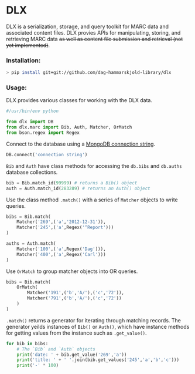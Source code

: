 

# DLX
DLX is a serialization, storage, and query toolkit for MARC data and associated content files. DLX provies APIs for manipulating, storing, and retrieving MARC data ~~as well as content file submission and retrieval (not yet implemented)~~.

### Installation:
```bash
> pip install git+git://github.com/dag-hammarskjold-library/dlx
```
### Usage:
DLX provides various classes for working with the DLX data.

```python
#/usr/bin/env python

from dlx import DB
from dlx.marc import Bib, Auth, Matcher, OrMatch
from bson.regex import Regex
```
Connect to the database using a [MongoDB connection string](https://docs.mongodb.com/manual/reference/connection-string/).

```python
DB.connect('connection string')
```

 `Bib` and `Auth` have class methods for accessing the
 `db.bibs` and `db.auths` database collections.
 
```python
bib = Bib.match_id(99999) # returns a Bib() object
auth = Auth.match_id(283289) # returns an Auth() object
```

Use the class method `.match()` with a series of `Matcher`
objects to write queries.

```python
bibs = Bib.match(
    Matcher('269',('a','2012-12-31')),
    Matcher('245',('a',Regex('^Report')))
)

auths = Auth.match(
    Matcher('100',('a',Regex('Dag'))),
    Matcher('400',('a',Regex('Carl')))
)
```

Use `OrMatch` to group matcher objects into OR queries.

```python
bibs = Bib.match(
    OrMatch(
        Matcher('191',('b','A/'),('c','72')),
        Matcher('791',('b','A/'),('c','72'))
    )
)
```

`.match()` returns a generator for iterating through
matching records. The generator yeilds instances of `Bib()`
or `Auth()`, which have instance methods for getting values 
from the instance such as `.get_value()`.

```python
for bib in bibs:
    # The `Bib` and `Auth` objects
    print('date: ' + bib.get_value('269','a'))
    print('title: ' + ' '.join(bib.get_values('245','a','b','c')))
    print('-' * 100) 
```
